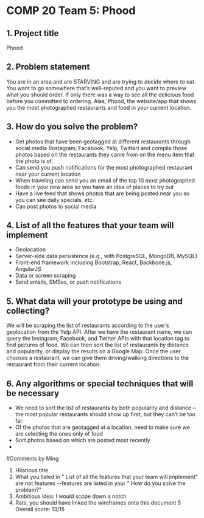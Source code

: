 # COMP 20 Team 5: Phood

## 1. Project title

Phood

## 2. Problem statement

You are in an area and are STARVING and are trying to decide where to eat. You want to go somewhere that’s well-reputed and you want to preview what you should order. If only there was a way to see all the delicious food before you committed to ordering. Alas, Phood, the website/app that shows you the most photographed restaurants and food in your current location.

## 3. How do you solve the problem?

- Get photos that have been geotagged at different restaurants through social media (Instagram, Facebook, Yelp, Twitter) and compile those photos based on the restaurants they came from on the menu item that the photo is of.
- Can send you push notifications for the most photographed restaurant near your current location
- When traveling can send you an email of the top 10 most photographed foods in your new area so you have an idea of places to try out
- Have a live feed that shows photos that are being posted near you so you can see daily specials, etc.
- Can post photos to social media

## 4. List of all the features that your team will implement

- Geolocation
- Server-side data persistence (e.g., with PostgreSQL, MongoDB, MySQL)
- Front-end framework including Bootstrap, React, Backbone.js, AngularJS
- Data or screen scraping
- Send emails, SMSes, or push notifications

## 5. What data will your prototype be using and collecting?

We will be scraping the list of restaurants according to the user’s geolocation from the Yelp API. After we have the restaurant name, we can query the Instagram, Facebook, and Twitter APIs with that location tag to find pictures of food. We can then sort the list of restaurants by distance and popularity, or display the results on a Google Map. Once the user chooses a restaurant, we can give them driving/walking directions to the restaurant from their current location.

## 6. Any algorithms or special techniques that will be necessary

- We need to sort the list of restaurants by both popularity and distance – the most popular restaurants should show up first, but they can’t be too far.
- Of the photos that are geotagged at a location, need to make sure we are selecting the ones only of food 
- Sort photos based on which are posted most recently
- 
#Comments by Ming
1. Hilarious title
2. What you listed in " List of all the features that your team will implement" are not features --features are listed in your " How do you solve the problem?"
3. Ambitious idea: I would scope down a notch
4. Rats, you should have linked the wireframes onto this document
5 Overall score: 13/15
